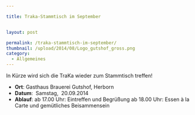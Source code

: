 ```yaml
---

title: Traka-Stammtisch im September


layout: post

permalink: /traka-stammtisch-im-september/
thumbnail: /upload/2014/08/Logo_gutshof_gross.png
category:
  - Allgemeines
---
```

In Kürze wird sich die TraKa wieder zum Stammtisch treffen!
<ul>
 	<li><strong>Ort</strong>: Gasthaus Brauerei Gutshof, Herborn</li>
 	<li><strong>Datum</strong>:  Samstag,  20.09.2014</li>
 	<li><strong>Ablauf</strong>: ab 17.00 Uhr: Eintreffen und Begrüßung
ab 18.00 Uhr: Essen à la Carte und gemütliches Beisammensein</li>
</ul>